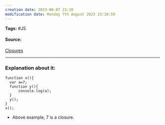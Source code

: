 ```yaml
---
creation date: 2023-08-07 23:10
modification date: Monday 7th August 2023 23:10:59
---
```


**Tags:** #JS

#### Source:
[Closures](https://www.youtube.com/watch?v=qikxEIxsXco)

--------------------------------------

### Explanation about it:

```
function x(){
  var a=7;
  function y(){
	  console.log(a);
  }
  y();
}
x();
```

- Above example, 7 is a closure.
